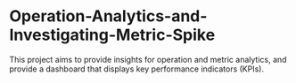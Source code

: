 # Operation-Analytics-and-Investigating-Metric-Spike
This project aims to provide insights for operation and metric analytics, and provide a dashboard that displays key performance indicators (KPIs).
